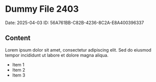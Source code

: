 # Dummy File 2403

Date: 2025-04-03
ID: 56A761BB-C82B-4236-8C2A-E8A400396337

## Content

Lorem ipsum dolor sit amet, consectetur adipiscing elit.
Sed do eiusmod tempor incididunt ut labore et dolore magna aliqua.

* Item 1
* Item 2
* Item 3
